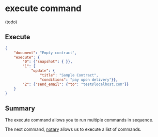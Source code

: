 # execute command

(todo)

## Execute

```JSON
{
	"document": "Empty contract",
	"execute": {
		"0": {"snapshot": { }},
		"1": {
			"update": { 
				"title": "Sample Contract",
				"conditions": "pay upon delivery"}},
		"2": {"send_email": {"to": "test@localhost.com"}}
	}
}
```

## Summary

The execute command allows you to run multiple commands in sequence.

The next command, [notary](notary.md) allows us to execute a list of commands.
